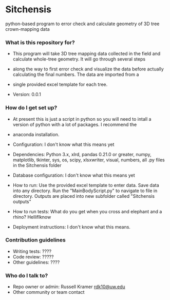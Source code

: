 # Sitchensis
python-based program to error check and calculate geometry of  3D tree crown-mapping data

### What is this repository for? ###

* This program will take 3D tree mapping data collected in the field and calculate whole-tree geometry. It will go through several steps
* along the way to first error check and visualize the data before actually calculating the final numbers. The data are imported from a 
* single provided excel template for each tree. 

* Version: 0.0.1

### How do I get set up? ###

* At present this is just a script in python so you will need to intall a version of python with a lot of packages. I recommend the 
* anaconda installation. 

* Configuration: I don't know what this means yet

* Dependencies: Python 3.x, xlrd, pandas 0.21.0 or greater, numpy, matplotlib, tkinter, sys, os, scipy, xlsxwriter, visual, numbers, all .py files in the Sitchensis folder

* Database configuration: I don't know what this means yet

* How to run: Use the provided excel template to enter data. Save data into any directory. Run the "MainBodyScript.py" to navigate to file in directory. Outputs are placed into new subfolder called "Sitchensis outputs"

* How to run tests: What do you get when you cross and elephant and a rhino? HellifIknow

* Deployment instructions: I don't know what this means. 

### Contribution guidelines ###

* Writing tests: ????
* Code review: ?????
* Other guidelines: ????

### Who do I talk to? ###

* Repo owner or admin: Russell Kramer rdk10@uw.edu
* Other community or team contact
